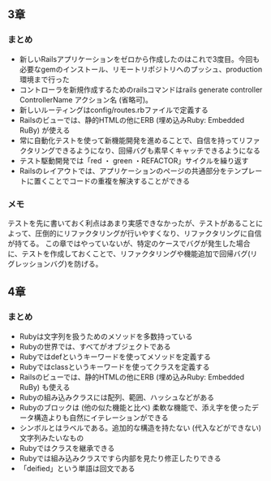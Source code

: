 ## 3章
### まとめ
- 新しいRailsアプリケーションをゼロから作成したのはこれで3度目。今回も必要なgemのインストール、リモートリポジトリへのプッシュ、production環境まで行った
- コントローラを新規作成するためのrailsコマンドはrails generate controller ControllerName アクション名 (省略可)。
- 新しいルーティングはconfig/routes.rbファイルで定義する
- Railsのビューでは、静的HTMLの他にERB (埋め込みRuby: Embedded RuBy) が使える
- 常に自動化テストを使って新機能開発を進めることで、自信を持ってリファクタリングできるようになり、回帰バグも素早くキャッチできるようになる
- テスト駆動開発では「red ・ green ・REFACTOR」サイクルを繰り返す
- Railsのレイアウトでは、アプリケーションのページの共通部分をテンプレートに置くことでコードの重複を解決することができる

### メモ
テストを先に書いておく利点はあまり実感できなかったが、テストがあることによって、圧倒的にリファクタリングが行いやすくなり、リファクタリングに自信が持てる。
この章ではやっていないが、特定のケースでバグが発生した場合に、テストを作成しておくことで、リファクタリングや機能追加で回帰バグ(リグレッションバグ)を防げる。

## 4章
### まとめ
- Rubyは文字列を扱うためのメソッドを多数持っている
- Rubyの世界では、すべてがオブジェクトである
- Rubyではdefというキーワードを使ってメソッドを定義する
- Rubyではclassというキーワードを使ってクラスを定義する
- Railsのビューでは、静的HTMLの他にERB (埋め込みRuby: Embedded RuBy) も使える
- Rubyの組み込みクラスには配列、範囲、ハッシュなどがある
- Rubyのブロックは (他の似た機能と比べ) 柔軟な機能で、添え字を使ったデータ構造よりも自然にイテレーションができる
- シンボルとはラベルである。追加的な構造を持たない (代入などができない) 文字列みたいなもの
- Rubyではクラスを継承できる
- Rubyでは組み込みクラスですら内部を見たり修正したりできる
- 「deified」という単語は回文である
